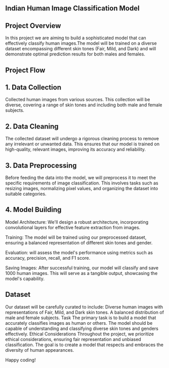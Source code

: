 ## Indian Human Image Classification Model
## Project Overview
In this project we are aiming to build a sophisticated model that can effectively classify human images.The model will be trained on a diverse dataset encompassing different skin tones (Fair, Mild, and Dark) and will demonstrate optimal prediction results for both males and females.

## Project Flow
## 1. Data Collection
 Collected human images from various sources. This collection will be diverse, covering a range of skin tones and including both male and female subjects. 

## 2. Data Cleaning
The collected dataset will undergo a rigorous cleaning process to remove any irrelevant or unwanted data. This ensures that our model is trained on high-quality, relevant images, improving its accuracy and reliability.

## 3. Data Preprocessing
Before feeding the data into the model, we will preprocess it to meet the specific requirements of image classification. This involves tasks such as resizing images, normalizing pixel values, and organizing the dataset into suitable categories.

## 4. Model Building

Model Architecture: We'll design a robust architecture, incorporating convolutional layers for effective feature extraction from images.

Training: The model will be trained using our preprocessed dataset, ensuring a balanced representation of different skin tones and gender.

Evaluation: will assess the model's performance using metrics such as accuracy, precision, recall, and F1 score. 

Saving Images: After successful training, our model will classify and save 1000  human images. This will serve as a tangible output, showcasing the model's capability.
## Dataset
Our dataset will be carefully curated to include:
Diverse human images with representations of Fair, Mild, and Dark skin tones.
A balanced distribution of male and female subjects.
Task
The primary task is to build a model that accurately classifies images as human or others. The model should be capable of understanding and classifying diverse skin tones and genders effectively.
Ethical Considerations
Throughout the project, we prioritize ethical considerations, ensuring fair representation and unbiased classification. The goal is to create a model that respects and embraces the diversity of human appearances.


Happy coding!
